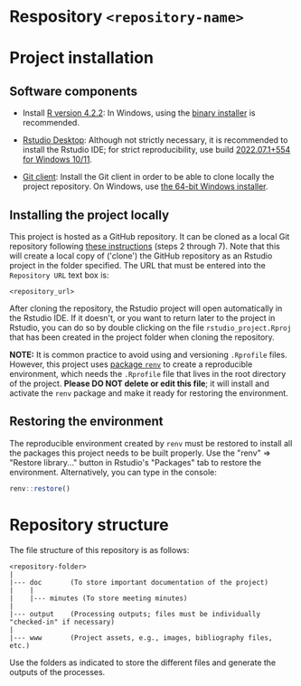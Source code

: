 # Respository `<repository-name>`

<repository-description>

# Project installation

## Software components

-   Install [R version
    4.2.2](https://cran.rstudio.com/bin/windows/base/old/4.2.2/): In Windows,
    using the [binary
    installer](https://cran.rstudio.com/bin/windows/base/R-4.2.2-win.exe) is
    recommended.

<!-- -->

-   [Rstudio
    Desktop](https://www.rstudio.com/products/rstudio/download/#download):
    Although not strictly necessary, it is recommended to install the Rstudio
    IDE; for strict reproducibility, use build [2022.07.1+554 for Windows
    10/11](https://download1.rstudio.org/desktop/windows/RStudio-2022.07.2-576.exe).

<!-- -->

-   [Git client](https://git-scm.com/download): Install the Git client in order
    to be able to clone locally the project repository. On Windows, use [the
    64-bit Windows
    installer](https://github.com/git-for-windows/git/releases/download/v2.38.1.windows.1/Git-2.38.1-64-bit.exe).

## Installing the project locally

This project is hosted as a GitHub repository. It can be cloned as a local Git
repository following [these
instructions](https://book.cds101.com/using-rstudio-server-to-clone-a-github-repo-as-a-new-project.html#step---2)
(steps 2 through 7). Note that this will create a local copy of ('clone') the
GitHub repository as an Rstudio project in the folder specified. The URL that
must be entered into the `Repository URL` text box is:

    <repository_url>

After cloning the repository, the Rstudio project will open automatically in the
Rstudio IDE. If it doesn't, or you want to return later to the project in
Rstudio, you can do so by double clicking on the file `rstudio_project.Rproj`
that has been created in the project folder when cloning the repository.

**NOTE:** It is common practice to avoid using and versioning `.Rprofile` files.
However, this project uses [package
`renv`](https://cran.r-project.org/package=renv) to create a reproducible
environment, which needs the `.Rprofile` file that lives in the root directory
of the project. **Please DO NOT delete or edit this file**; it will install and
activate the `renv` package and make it ready for restoring the environment.

## Restoring the environment

The reproducible environment created by `renv` must be restored to install all
the packages this project needs to be built properly. Use the "renv" =\>
"Restore library..." button in Rstudio's "Packages" tab to restore the
environment. Alternatively, you can type in the console:

``` r
renv::restore()
```

# Repository structure

The file structure of this repository is as follows:

    <repository-folder>
    |
    |--- doc       (To store important documentation of the project)
    |    |
    |    |--- minutes (To store meeting minutes)
    |
    |--- output    (Processing outputs; files must be individually "checked-in" if necessary)
    |
    |--- www       (Project assets, e.g., images, bibliography files, etc.)

Use the folders as indicated to store the different files and generate the
outputs of the processes.
